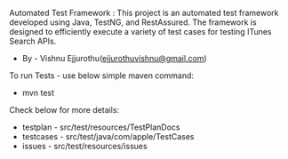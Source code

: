 Automated Test Framework :
This project is an automated test framework developed using Java, TestNG, and RestAssured. The framework is designed to efficiently execute a variety of test cases for testing ITunes Search APIs.
- By - Vishnu Ejjurothu(ejjurothuvishnu@gmail.com)

To run Tests - use below simple maven command:
- mvn test

Check below for more details:

- testplan - src/test/resources/TestPlanDocs
- testcases - src/test/java/com/apple/TestCases
- issues - src/test/resources/issues




